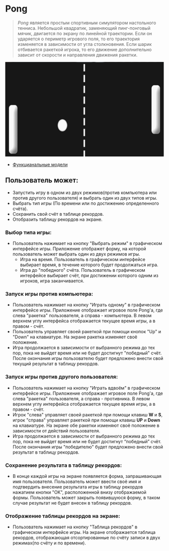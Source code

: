 # **Pong**
>   *Pong* является простым спортивным симулятором настольного тенниса. Небольшой квадратик, заменяющий пинг-понговый мячик, двигается по экрану по линейной траектории. Если он ударяется о периметр игрового поля, то его траектория изменяется в зависимости от угла столкновения. Если шарик отбивается ракеткой игрока, то его движение дополнительно зависит от скорости и направления движения ракетки. 

<img src="https://github.com/alexmarkovskii/lab1/blob/main/pong.gif" data-canonical-src="https://github.com/alexmarkovskii/lab1/blob/main/pong.gif" width="800" height="300" />

* [Функцианальные модели](docs/functions.md)

## Пользователь может:
- Запустить игру в одном из двух режимов(против компьютера или против другого пользователя) и выбрать один из двух типов игры.
- Выбрать тип игры (По времени или по достижению определенного счёта).
- Сохранить свой счёт в таблице рекордов.
- Отобразить таблицу рекордов на экране.

### Выбор типа игры:
- Пользователь нажимает на кнопку "Выбрать режим" в графическом интерфейсе игры.
Приложение отображет форму, на которой пользователь может выбрать один из двух режимов игры.
    - Игра на время. Пользователь в графическом интерфейсе выбирает время, в течение которого будет продолжаться игра.
    - Игра до "победного" счёта. Пользователь в графическом интерфейсе выбирает счёт, при достижении которого одним из игроков, игра заканчивается.

### Запуск игры против компьютера:
- Пользователь нажимает на кнопку "Играть одному" в графическом интерфейсе игры.
Приложение отображает игровое поле Pong'а, где слева "ракетка" пользователя, а справа - компьютера. В левом верхнем углу интерфейса отображается текущее время игры, а в правом - счёт. 
 - Пользователь управляет своей ракеткой при помощи кнопок "Up" и "Down" на клавиатуре. На экране ракетка изменяет своё положение.
 - Игра продолжается в зависимости от выбранного режима до тех пор, пока не выйдет время или не будет достигнут "победный" счёт. После окончания игры пользователю будет предложено внести свой текущий результат в таблицу рекордов.

### Запуск игры против другого пользователя:
- Пользователь нажимает на кнопку "Играть вдвоём" в графическом интерфейсе игры.
Приложение отображает игровое поле Pong'а, где слева "ракетка" пользователя, а справа - противника. В левом верхнем углу интерфейса отображается текущее время игры, а в правом - счёт. 
- Игрок "слева" управляет своей ракеткой при помощи клавиш **W** и **S**, игрок "справа" управляет ракеткой при помощи клавиш **UP** и **Down** на клавиатуре. На экране обе ракетки изменяют своё положение в зависимости от действий пользователя.
- Игра продолжается в зависимости от выбранного режима до тех пор, пока не выйдет время или не будет достигнут “победный” счёт. После окончания игры "победителю" будет предложено внести свой результат в таблицу рекордов.

### Сохранение результата в таблицу рекордов:
- В конце каждой игры на экране появляется форма, запрашивающая имя пользователя.
Пользователь может ввести своё имя и подтвердить внесение результата игры в таблицу рекордов нажатием кнопки "OK", расположенной внизу отображаемой формы.
Пользователь может закрыть появившуюся форму, в таком случае результат не будет внесен в таблицу рекордов.

### Отображение таблицы рекордов на экране:
- Пользователь нажимает на кнопку "Таблица рекордов" в графическом интерфейсе игры.
На экране отображается таблица рекордов, отображающая отсортированные по счёту записи в двух режимах(по счёту и по времени). 
